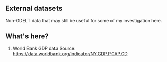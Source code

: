 ## External datasets
Non-GDELT data that may still be useful for some of my investigation here.

## What's here?

1. World Bank GDP data
Source: https://data.worldbank.org/indicator/NY.GDP.PCAP.CD

